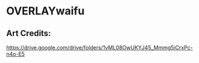 # OVERLAYwaifu


## Art Credits:
https://drive.google.com/drive/folders/1vML08OwUKYJ45_Mmmg5iCrxPc-n4o-E5

